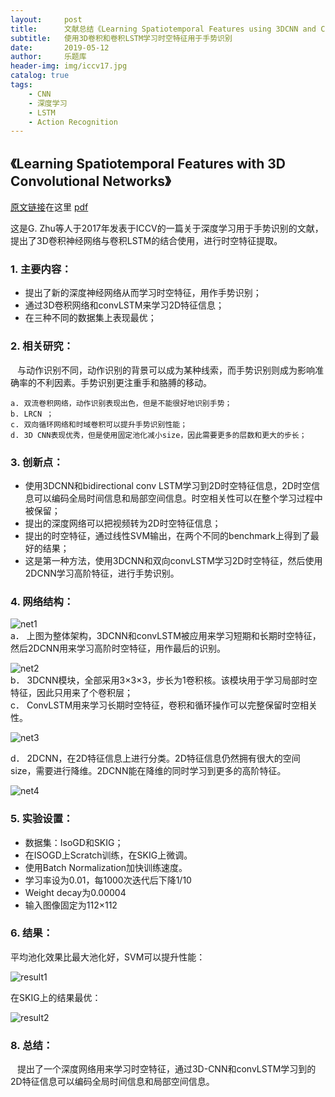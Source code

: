 ```yaml
---
layout:     post
title:      文献总结《Learning Spatiotemporal Features using 3DCNN and Convolutional LSTM for Gesture Recognition》
subtitle:   使用3D卷积和卷积LSTM学习时空特征用于手势识别
date:       2019-05-12
author:     乐题库
header-img: img/iccv17.jpg
catalog: true
tags:
    - CNN
    - 深度学习
    - LSTM
    - Action Recognition
---
```


## 《Learning Spatiotemporal Features with 3D Convolutional Networks》  

[原文链接](http://openaccess.thecvf.com/content_ICCV_2017_workshops/w44/html/Zhang_Learning_Spatiotemporal_Features_ICCV_2017_paper.html)在这里 [pdf](http://openaccess.thecvf.com/content_ICCV_2017_workshops/papers/w44/Zhang_Learning_Spatiotemporal_Features_ICCV_2017_paper.pdf)    


这是G. Zhu等人于2017年发表于ICCV的一篇关于深度学习用于手势识别的文献，提出了3D卷积神经网络与卷积LSTM的结合使用，进行时空特征提取。  

### 1.	主要内容： 
  - 提出了新的深度神经网络从而学习时空特征，用作手势识别；
  -	通过3D卷积网络和convLSTM来学习2D特征信息；
  - 在三种不同的数据集上表现最优；


### 2. 相关研究：
 &ensp;  与动作识别不同，动作识别的背景可以成为某种线索，而手势识别则成为影响准确率的不利因素。手势识别更注重手和胳膊的移动。  

    a. 双流卷积网络，动作识别表现出色，但是不能很好地识别手势；  
    b. LRCN ；  
    c. 双向循环网络和时域卷积可以提升手势识别性能；  
    d. 3D CNN表现优秀，但是使用固定池化减小size，因此需要更多的层数和更大的步长；  


### 3. 创新点：  

  - 使用3DCNN和bidirectional conv LSTM学习到2D时空特征信息，2D时空信息可以编码全局时间信息和局部空间信息。时空相关性可以在整个学习过程中被保留；  
  - 提出的深度网络可以把视频转为2D时空特征信息；  
  - 提出的时空特征，通过线性SVM输出，在两个不同的benchmark上得到了最好的结果；  
  - 这是第一种方法，使用3DCNN和双向convLSTM学习2D时空特征，然后使用2DCNN学习高阶特征，进行手势识别。  


### 4. 网络结构：  


![net1](/img/post5-net1.png)  
a． 上图为整体架构，3DCNN和convLSTM被应用来学习短期和长期时空特征，然后2DCNN用来学习高阶时空特征，用作最后的识别。  

![net2](/img/post5-net2.png)  
b． 3DCNN模块，全部采用3×3×3，步长为1卷积核。该模块用于学习局部时空特征，因此只用来了个卷积层；  
c． ConvLSTM用来学习长期时空特征，卷积和循环操作可以完整保留时空相关性。  

![net3](/img/post5-net3.png)  

d． 2DCNN，在2D特征信息上进行分类。2D特征信息仍然拥有很大的空间size，需要进行降维。2DCNN能在降维的同时学习到更多的高阶特征。  

![net4](/img/post5-net4.png)  

### 5. 实验设置：  

  -	数据集：IsoGD和SKIG；
  - 在ISOGD上Scratch训练，在SKIG上微调。
  - 使用Batch Normalization加快训练速度。
  - 学习率设为0.01，每1000次迭代后下降1/10
  - Weight decay为0.00004
  - 输入图像固定为112×112



### 6. 结果：  

平均池化效果比最大池化好，SVM可以提升性能：  

 ![result1](/img/post5-result1.png)  

在SKIG上的结果最优：  

 ![result2](/img/post5-result2.png)  

### 8. 总结：   

  &ensp; 提出了一个深度网络用来学习时空特征，通过3D-CNN和convLSTM学习到的2D特征信息可以编码全局时间信息和局部空间信息。  
